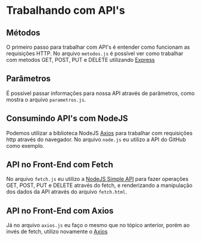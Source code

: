 # Trabalhando com API's

## Métodos

O primeiro passo para trabalhar com API's é entender como funcionam as requisições HTTP. No arquivo `metodos.js` é possível ver como trabalhar com metodos GET, POST, PUT e DELETE utilizando [Express](https://expressjs.com)

## Parâmetros

É possível passar informações para nossa API através de parâmetros, como mostra o arquivo `parametros.js`.

## Consumindo API's com NodeJS

Podemos utilizar a biblioteca NodeJS [Axios](https://www.npmjs.com/package/axios) para trabalhar com requisições http através do navegador. No arquivo `node.js` eu utilizo a API do GitHub como exemplo.

## API no Front-End com Fetch

No arquivo `fetch.js` eu utilizo a [NodeJS Simple API](https://github.com/jakeliny/node-api-discover) para fazer operações GET, POST, PUT e DELETE através do fetch, e renderizando a manipulação dos dados da API através do arquivo `fetch.html`.

## API no Front-End com Axios

Já no arquivo `axios.js` eu faço o mesmo que no tópico anterior, porém ao invés de fetch, utilizo novamente o [Axios](https://www.npmjs.com/package/axios)

